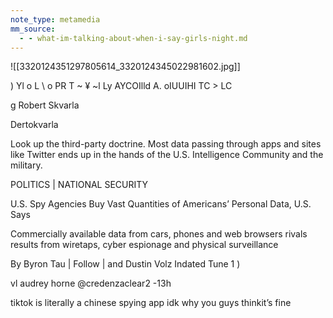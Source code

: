 ```yaml
---
note_type: metamedia
mm_source:
  - - what-im-talking-about-when-i-say-girls-night.md
---
```


![[3320124351297805614_3320124345022981602.jpg]]

) Yl o L \ o PR T ~ ¥ ~l
Ly AYCOIlld A. oIUUIHI TC > LC

g Robert Skvarla

Dertokvarla

Look up the third-party doctrine. Most data
passing through apps and sites like Twitter ends
up in the hands of the U.S. Intelligence
Community and the military.

POLITICS | NATIONAL SECURITY

U.S. Spy Agencies Buy Vast Quantities
of Americans’ Personal Data, U.S. Says

Commercially available data from cars, phones and web browsers rivals
results from wiretaps, cyber espionage and physical surveillance

By Byron Tau | Follow | and Dustin Volz
Indated Tune 1 )

vl audrey horne @credenzaclear2 -13h

tiktok is literally a chinese spying app idk why you
guys thinkit’s fine

